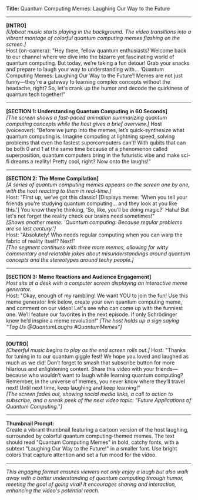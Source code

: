 **Title:** Quantum Computing Memes: Laughing Our Way to the Future  

---

**[INTRO]**  
*[Upbeat music starts playing in the background. The video transitions into a vibrant montage of colorful quantum computing memes flashing on the screen.]*  
Host (on-camera): "Hey there, fellow quantum enthusiasts! Welcome back to our channel where we dive into the bizarre yet fascinating world of quantum computing. But today, we’re taking a fun detour! Grab your snacks and prepare to laugh your way to understanding with... ‘Quantum Computing Memes: Laughing Our Way to the Future’! Memes are not just funny—they're a gateway to learning complex concepts without the headache, right? So, let's crank up the humor and decode the quirkiness of quantum tech together!"  

---

**[SECTION 1: Understanding Quantum Computing in 60 Seconds]**  
*[The screen shows a fast-paced animation summarizing quantum computing concepts while the host gives a brief overview.]*
Host (voiceover): "Before we jump into the memes, let’s quick-synthesize what quantum computing is. Imagine computing at lightning speed, solving problems that even the fastest supercomputers can’t! With qubits that can be both 0 and 1 at the same time because of a phenomenon called superposition, quantum computers bring in the futuristic vibe and make sci-fi dreams a reality! Pretty cool, right? Now onto the laughs!"  

---

**[SECTION 2: The Meme Compilation]**  
*[A series of quantum computing memes appears on the screen one by one, with the host reacting to them in real-time.]*  
Host: "First up, we’ve got this classic! [Displays meme: 'When you tell your friends you're studying quantum computing... and they look at you like this.'] You know they’re thinking, ‘So, like, you’ll be doing magic?' Haha! But let's not forget the reality check our brains need sometimes!"  
*[Shows another meme: 'Quantum computing: Because regular problems are so last century.']*  
Host: "Absolutely! Who needs regular computing when you can warp the fabric of reality itself? Next!"  
*[The segment continues with three more memes, allowing for witty commentary and relatable jokes about misunderstandings around quantum concepts and the stereotypes around techy people.]*  

---

**[SECTION 3: Meme Reactions and Audience Engagement]**  
*Host sits at a desk with a computer screen displaying an interactive meme generator.*  
Host: "Okay, enough of my rambling! We want YOU to join the fun! Use this meme generator link below, create your own quantum computing meme, and comment on our video! Let's see who can come up with the funniest one. We’ll feature our favorites in the next episode. If only Schrödinger knew he’d inspire a meme revolution!" 
*[The host holds up a sign saying “Tag Us @QuantumLaughs #QuantumMemes”]*  

---

**[OUTRO]**  
*[Cheerful music begins to play as the end screen rolls out.]*
Host: "Thanks for tuning in to our quantum giggle fest! We hope you loved and laughed as much as we did! Don’t forget to smash that subscribe button for more hilarious and enlightening content. Share this video with your friends—because who wouldn’t want to laugh while learning quantum computing? Remember, in the universe of memes, you never know where they’ll travel next! Until next time, keep laughing and keep learning!"  
*[The screen fades out, showing social media links, a call to action to subscribe, and a sneak peek of the next video topic: “Future Applications of Quantum Computing.”]*  

---  
**Thumbnail Prompt:**  
Create a vibrant thumbnail featuring a cartoon version of the host laughing, surrounded by colorful quantum computing-themed memes. The text should read "Quantum Computing Memes" in bold, catchy fonts, with a subtext "Laughing Our Way to the Future!" in a smaller font. Use bright colors that capture attention and set a fun mood for the video.  

---  

*This engaging format ensures viewers not only enjoy a laugh but also walk away with a better understanding of quantum computing through humor, meeting the goal of going viral! It encourages sharing and interaction, enhancing the video's potential reach.*